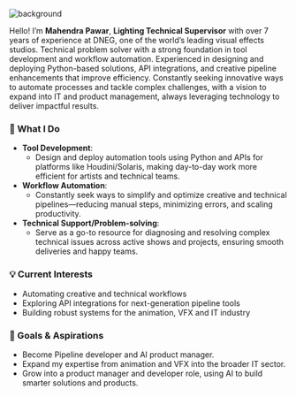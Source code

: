 ![background](https://github.com/user-attachments/assets/9bda9a0c-2f1d-4644-9e37-ebb696205656)

Hello! I’m **Mahendra Pawar**, **Lighting Technical Supervisor** with over 7 years of experience at DNEG, one of the world’s leading visual effects studios.
Technical problem solver with a strong foundation in tool development and workflow automation. Experienced in designing and deploying Python-based solutions, API integrations, and creative pipeline enhancements that improve efficiency. Constantly seeking innovative ways to automate processes and tackle complex challenges, with a vision to expand into IT and product management, always leveraging technology to deliver impactful results.

### 🚀 What I Do
- **Tool Development**:
    - Design and deploy automation tools using Python and APIs for platforms like Houdini/Solaris, making day-to-day work more efficient for artists and technical teams.
- **Workflow Automation**:
    - Constantly seek ways to simplify and optimize creative and technical pipelines—reducing manual steps, minimizing errors, and scaling productivity.
- **Technical Support/Problem-solving**:
    - Serve as a go-to resource for diagnosing and resolving complex technical issues across active shows and projects, ensuring smooth deliveries and happy teams.

### 💡 Current Interests
- Automating creative and technical workflows
- Exploring API integrations for next-generation pipeline tools
- Building robust systems for the animation, VFX and IT industry

### 🌱 Goals & Aspirations
- Become Pipeline developer and AI product manager.
- Expand my expertise from animation and VFX into the broader IT sector.
- Grow into a product manager and developer role, using AI to build smarter solutions and products.

<!---
thecodeshastra/thecodeshastra is a ✨ special ✨ repository because its `README.md` (this file) appears on your GitHub profile.
You can click the Preview link to take a look at your changes.
--->

